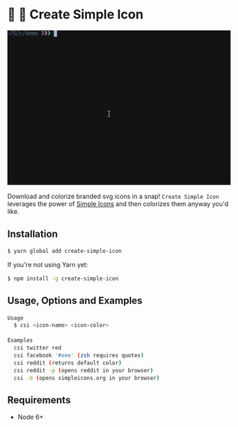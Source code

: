 # 🎨 🔧 Create Simple Icon

<img src="example.gif" width="550">

Download and colorize branded svg icons in a snap!
`Create Simple Icon` leverages the power of [Simple Icons](https://simpleicons.org) and then colorizes them anyway you'd like.

## Installation

```bash
$ yarn global add create-simple-icon
```

If you're not using Yarn yet:

```bash
$ npm install -g create-simple-icon
```

## Usage, Options and Examples

```bash
Usage
  $ csi <icon-name> <icon-color>

Examples
  csi twitter red
  csi facebook '#eee' (zsh requires quotes)
  csi reddit (returns default color)
  csi reddit -p (opens reddit in your browser)
  csi -b (opens simpleicons.org in your browser)
```

## Requirements
- Node 6+
